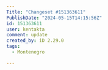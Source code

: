 ```yaml
---
Title: "Changeset #151363611"
PublishDate: "2024-05-15T14:15:56Z"
id: 151363611
user: kentakta
comment: update
created_by: iD 2.29.0
tags:
  - Montenegro

---
```

